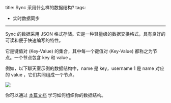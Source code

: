 title: Sync 采用什么样的数据结构?
tags:
- 实时数据同步
---
Sync 的数据采用 JSON 格式存储。它是一种轻量级的数据交换格式，具有良好的可读和便于快速编写的特性。

它是键值对 (Key-Value) 的集合，其中每一个键值对 (Key-Value) 都称之为节点。一个节点包含 key 和 value 。

例如，以下聊天室示例的数据结构中，name 是 key，username 1 是 name 对应的 value ，它们共同组成一个节点。

![](/images/group.png)

你可以通过 [本篇文档](https://docs.wilddog.com/guide/sync/bestpractice/structure-data.html) 学习如何组织你的数据结构。
